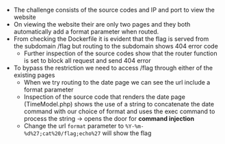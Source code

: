 - The challenge consists of the source codes and IP and port to view the website
- On viewing the website their are only two pages and they both automatically add a format parameter when routed.
- From checking the Dockerfile it is evident that the flag is served from the subdomain /flag but routing to the subdomain shows 404 error code
	- Further inspection of the source codes show that the router function is set to block all request and send 404 error
- To bypass the restriction we need to access /flag through either of the existing pages
	- When we try routing to the date page we can see the url include a format parameter
	- Inspection of the source code that renders the date page (TimeModel.php) shows the use of a string to concatenate the date command with our choice of format and uses the exec command to process the string -> opens the door for **command injection**
	- Change the url `format` parameter to `%Y-%m-%d%27;cat%20/flag;echo%27` will show the flag